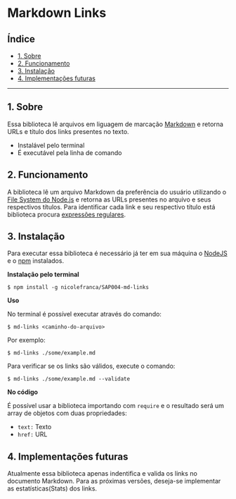 # Markdown Links

## Índice

* [1. Sobre](#1-Sobre)
* [2. Funcionamento](#2-Funcionamento)
* [3. Instalação](#3-Instalação)
* [4. Implementações futuras](#4-Implementações-futuras)


***

## 1. Sobre

Essa biblioteca lê arquivos em liguagem de marcação [Markdown](https://pt.wikipedia.org/wiki/Markdown) e retorna URLs e título dos links presentes no texto. 

* Instalável pelo terminal 
* É executável pela linha de comando 


## 2. Funcionamento

A biblioteca lê um arquivo Markdown da preferência do usuário utilizando o [File System do Node.js](https://nodejs.org/api/fs.html) e retorna as URLs presentes no arquivo e seus respectivos títulos. Para identificar cada link e seu respectivo título está biblioteca procura [expressões regulares](https://developer.mozilla.org/pt-BR/docs/Web/JavaScript/Guide/Regular_Expressions).


## 3. Instalação

Para executar essa biblioteca é necessário já ter em sua máquina o [NodeJS](https://nodejs.org/en/) e o [npm](https://www.npmjs.com/) instalados.

**Instalação pelo terminal** 

` $ npm install -g nicolefranca/SAP004-md-links `

**Uso**

No terminal é possível executar através do comando: 

` $ md-links <caminho-do-arquivo> `

Por exemplo:

` $ md-links ./some/example.md `

Para verificar se os links são válidos, execute o comando:

` $ md-links ./some/example.md --validate `

**No código** 

É possível usar a biblioteca importando com `require` e o resultado será um array de objetos com duas propriedades:

* `text:` Texto
* `href:` URL

## 4. Implementações futuras

Atualmente essa biblioteca apenas indentifica e valida os links no documento Markdown. Para as próximas versões, deseja-se implementar as estatísticas(Stats) dos links.
